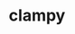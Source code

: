 ---
title: clampy
summary: "without the intetnt of being efficient, but more to strieve to be very absolute, you can think of it like a tryhard docs to schema non ai analyzer "
image: /assets/projects/clampy.webp
layout: home
---